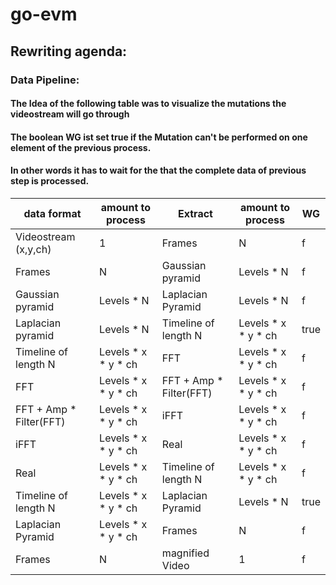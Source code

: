 # go-evm

## Rewriting agenda:

### Data Pipeline:

#### The Idea of the following table was to visualize the mutations the videostream will go through
#### The boolean WG ist set true if the Mutation can't be performed on one element of the previous process.
#### In other words it has to wait for the that the complete data of previous step is processed.

| data format             | amount to process   | Extract                 | amount to process       | WG   |
| ------------            | ------              | -----------             | ------                  | ---- |
| Videostream (x,y,ch)    | 1                   | Frames                  | N                       | f    |
| Frames                  | N                   | Gaussian pyramid        | Levels * N              | f    |
| Gaussian pyramid        | Levels * N          | Laplacian Pyramid       | Levels * N              | f    |
| Laplacian pyramid       | Levels * N          | Timeline of length N    | Levels * x * y * ch     | true |
| Timeline of length N    | Levels * x * y * ch | FFT                     | Levels * x * y * ch     | f    |
| FFT                     | Levels * x * y * ch | FFT + Amp * Filter(FFT) | Levels * x * y * ch     | f    |
| FFT + Amp * Filter(FFT) | Levels * x * y * ch | iFFT                    | Levels * x * y * ch     | f    |
| iFFT                    | Levels * x * y * ch | Real                    | Levels * x * y * ch     | f    |
| Real                    | Levels * x * y * ch | Timeline of length N    | Levels * x * y * ch     | f    |
| Timeline of length N    | Levels * x * y * ch | Laplacian Pyramid       | Levels * N              | true |
| Laplacian Pyramid       | Levels * x * y * ch | Frames                  | N                       | f    |
| Frames                  | N                   | magnified Video         | 1                       | f    |






